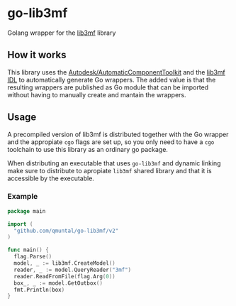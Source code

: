 # go-lib3mf
Golang wrapper for the [lib3mf](https://github.com/3MFConsortium/lib3mf) library

## How it works

This library uses the [Autodesk/AutomaticComponentToolkit](https://github.com/Autodesk/AutomaticComponentToolkit) and the [lib3mf IDL](https://github.com/3MFConsortium/lib3mf/blob/master/AutomaticComponentToolkit/lib3mf.xml) to automatically generate Go wrappers. The added value is that the resulting wrappers are published as Go module that can be imported without having to manually create and mantain the wrappers.

## Usage

A precompiled version of lib3mf is distributed together with the Go wrapper and the appropiate `cgo` flags are set up, so you only need to have a `cgo` toolchain to use this library as an ordinary go package.

When distributing an executable that uses `go-lib3mf` and dynamic linking make sure to distribute to apropiate `lib3mf` shared library and that it is accessible by the executable.

### Example

```go
package main

import (
  "github.com/qmuntal/go-lib3mf/v2"
)

func main() {
  flag.Parse()
  model, _ := lib3mf.CreateModel()
  reader, _ := model.QueryReader("3mf")
  reader.ReadFromFile(flag.Arg(0))
  box_, _ := model.GetOutbox()
  fmt.Println(box)
}

```